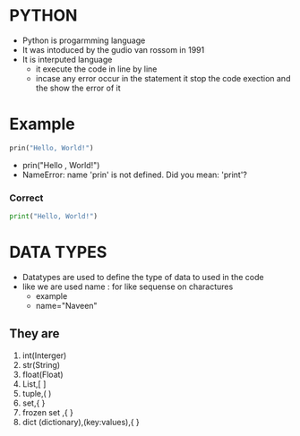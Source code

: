 # PYTHON
- Python is progarmming language
- It was intoduced by the gudio van rossom in 1991
- It is interputed language
  - it execute the code in line by line
  - incase any error occur in the statement it stop the code exection and the show the error of it 

# Example 
```python
prin("Hello, World!")

```
-  prin("Hello , World!")
  - NameError: name 'prin' is not defined. Did you mean: 'print'?

### Correct
```python
print("Hello, World!")
```

# DATA TYPES
- Datatypes are used to define the type of data to used in the code
- like we are used name : for like sequense on charactures
  - example
   - name="Naveen"
## They are 

1. int(Interger)
2. str(String)
3. float(Float)
4. List,[ ]
5. tuple,( )
6. set,{ }
7. frozen set ,{ }
8. dict (dictionary),(key:values),{ }